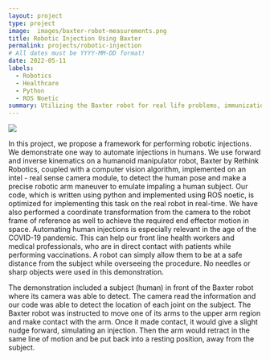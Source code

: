 ```yaml
---
layout: project
type: project
image:  images/baxter-robot-measurements.png
title: Robotic Injection Using Baxter
permalink: projects/robotic-injection
# All dates must be YYYY-MM-DD format!
date: 2022-05-11
labels:
  - Robotics
  - Healthcare
  - Python
  - ROS Noetic
summary: Utilizing the Baxter robot for real life problems, immunizations.
---
```


<div class="ui meduim rounded images">
  <img class="ui image" src="../images/baxter-robot-measurements.png">
</div>

In this project, we propose a framework for performing robotic injections. We demonstrate one way to automate injections in humans. We use  forward and inverse kinematics on a humanoid manipulator robot, Baxter by Rethink Robotics,  coupled with a computer vision algorithm, implemented on an intel - real sense camera module, to detect the human pose and make a precise robotic arm maneuver to emulate impaling a human subject. Our code, which is written using python and implemented using ROS noetic, is optimized for implementing this task on the real robot in real-time. We have also performed a coordinate transformation from the camera to the robot frame of reference as well to achieve the required end effector motion in space. Automating human injections is especially relevant in the age of the COVID-19 pandemic. This can help our front line health workers and medical professionals, who are in direct contact with patients while performing vaccinations. A robot can simply allow them to be at a safe distance from the subject while overseeing the procedure. No needles or sharp objects were used in this demonstration.

The demonstration included a subject (human) in front of the Baxter robot where its camera was able to detect. The camera read the information and our code was able to detect the location of each joint on the subject. The Baxter robot was instructed to move one of its arms to the upper arm region and make contact with the arm. Once it made contact, it would give a slight nudge forward, simulating an injection. Then the arm would retract in the same line of motion and be put back into a resting position, away from the subject.


<br>
<br>
<br>